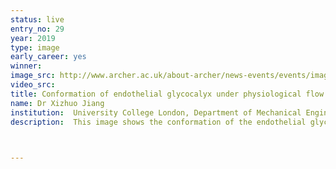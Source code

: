 ```yaml
---
status: live
entry_no: 29
year: 2019
type: image 
early_career: yes 
winner:
image_src: http://www.archer.ac.uk/about-archer/news-events/events/image-comp/gallery-2019/29_Entry_800.jpg
video_src: 
title: Conformation of endothelial glycocalyx under physiological flow conditions
name: Dr Xizhuo Jiang
institution:  University College London, Department of Mechanical Engineering
description:  This image shows the conformation of the endothelial glycocalyx under physiological flow conditions. The the research, large-scale molecular dynamics simulations are constructed to investigate microvascular ion transport through the endothelial glycocalyx layer. Results show that the stretching conformation of the endothelial glycocalyx facilitates sodium ion transport, thereby influence extracellular water balance. The research has contributed to an 8% increase in accuracy of the osmotic part of the Starling's principle (1896), a principle that is taught to generations of students of physiology to estimate extracellular water balance but always overestimates results. Implementation on Archer enables this research to stand at the very forefront of molecular dynamics studies for biomolecular systems.<br />The original image was generated by VMD, and was modified by Adobe Illustrator by adding a Bas Relief sketch effect. 


  
---
```

